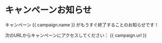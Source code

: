 # キャンペーンお知らせ

キャンペーン {{ campaign.name }} がもうすぐ終了することのお知らせです！

次のURLからキャンペーンにアクセスしてください： {{ campaign.url }}
